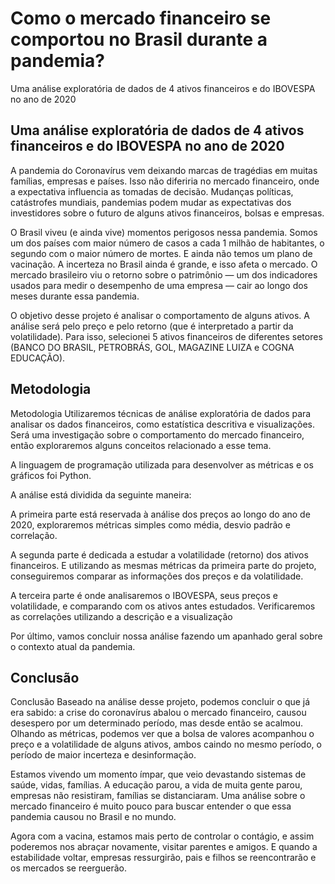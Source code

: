 <h1>Como o mercado financeiro se comportou no Brasil durante a pandemia?</h1>

<p>Uma análise exploratória de dados de 4 ativos financeiros e do IBOVESPA no ano de 2020</p>

<h2>Uma análise exploratória de dados de 4 ativos financeiros e do IBOVESPA no ano de 2020</h2>

<p>A pandemia do Coronavírus vem deixando marcas de tragédias em muitas famílias, empresas e países. Isso não diferiria no mercado financeiro, onde a expectativa influencia as tomadas de decisão. Mudanças políticas, catástrofes mundiais, pandemias podem mudar as expectativas dos investidores sobre o futuro de alguns ativos financeiros, bolsas e empresas.

O Brasil viveu (e ainda vive) momentos perigosos nessa pandemia. Somos um dos países com maior número de casos a cada 1 milhão de habitantes, o segundo com o maior número de mortes. E ainda não temos um plano de vacinação. A incerteza no Brasil ainda é grande, e isso afeta o mercado. O mercado brasileiro viu o retorno sobre o patrimônio — um dos indicadores usados para medir o desempenho de uma empresa — cair ao longo dos meses durante essa pandemia.

O objetivo desse projeto é analisar o comportamento de alguns ativos. A análise será pelo preço e pelo retorno (que é interpretado a partir da volatilidade). Para isso, selecionei 5 ativos financeiros de diferentes setores (BANCO DO BRASIL, PETROBRÁS, GOL, MAGAZINE LUIZA e COGNA EDUCAÇÃO).</p>

<h2>Metodologia</h2>

<p>Metodologia Utilizaremos técnicas de análise exploratória de dados para analisar os dados financeiros, como estatística descritiva e visualizações. Será uma investigação sobre o comportamento do mercado financeiro, então exploraremos alguns conceitos relacionado a esse tema.

A linguagem de programação utilizada para desenvolver as métricas e os gráficos foi Python.

A análise está dividida da seguinte maneira:

A primeira parte está reservada à análise dos preços ao longo do ano de 2020, exploraremos métricas simples como média, desvio padrão e correlação.

A segunda parte é dedicada a estudar a volatilidade (retorno) dos ativos financeiros. E utilizando as mesmas métricas da primeira parte do projeto, conseguiremos comparar as informações dos preços e da volatilidade.

A terceira parte é onde analisaremos o IBOVESPA, seus preços e volatilidade, e comparando com os ativos antes estudados. Verificaremos as correlações utilizando a descrição e a visualização

Por último, vamos concluir nossa análise fazendo um apanhado geral sobre o contexto atual da pandemia.</p>

<h2>Conclusão</h2>
 
<p>Conclusão Baseado na análise desse projeto, podemos concluir o que já era sabido: a crise do coronavírus abalou o mercado financeiro, causou desespero por um determinado período, mas desde então se acalmou. Olhando as métricas, podemos ver que a bolsa de valores acompanhou o preço e a volatilidade de alguns ativos, ambos caindo no mesmo período, o período de maior incerteza e desinformação.

Estamos vivendo um momento ímpar, que veio devastando sistemas de saúde, vidas, famílias. A educação parou, a vida de muita gente parou, empresas não resistiram, famílias se distanciaram. Uma análise sobre o mercado financeiro é muito pouco para buscar entender o que essa pandemia causou no Brasil e no mundo.

Agora com a vacina, estamos mais perto de controlar o contágio, e assim poderemos nos abraçar novamente, visitar parentes e amigos. E quando a estabilidade voltar, empresas ressurgirão, pais e filhos se reencontrarão e os mercados se reerguerão.<p>
